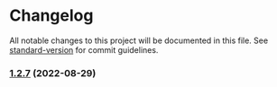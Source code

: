 # Changelog

All notable changes to this project will be documented in this file. See [standard-version](https://github.com/conventional-changelog/standard-version) for commit guidelines.

### [1.2.7](https://github.com/Kirolos-kr7/Webflix/compare/v1.2.6...v1.2.7) (2022-08-29)
